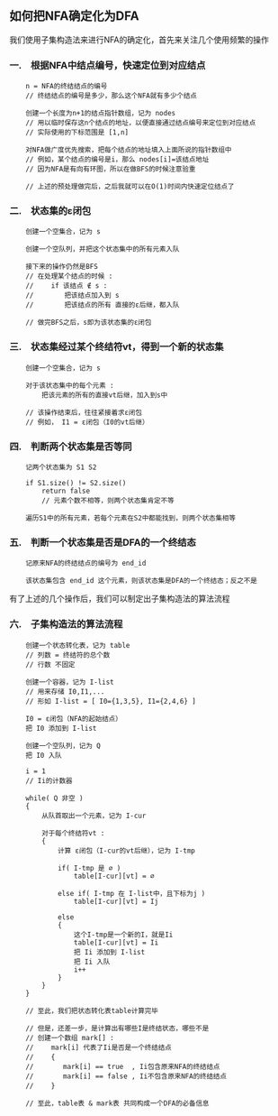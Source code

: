 ## 如何把NFA确定化为DFA ##


我们使用子集构造法来进行NFA的确定化，首先来关注几个使用频繁的操作  


### 一.　根据NFA中结点编号，快速定位到对应结点 ###

        n = NFA的终结结点的编号  
        // 终结结点的编号是多少，那么这个NFA就有多少个结点  
        
        创建一个长度为n+1的结点指针数组，记为 nodes  
        // 用以临时保存这n个结点的地址，以便直接通过结点编号来定位到对应结点  
        // 实际使用的下标范围是 [1,n]  
        
        对NFA做广度优先搜索，把每个结点的地址填入上面所说的指针数组中  
        // 例如，某个结点的编号是i，那么 nodes[i]=该结点地址  
        // 因为NFA是有向有环图，所以在做BFS的时候注意验重  
        
        // 上述的预处理做完后，之后我就可以在O(1)时间内快速定位结点了  



### 二.　状态集的ε闭包 ###

        创建一个空集合，记为 s  

        创建一个空队列，并把这个状态集中的所有元素入队  
        
        接下来的操作仍然是BFS  
        // 在处理某个结点的时候 :  
        // 　　if 该结点 ∉ s :  
        // 　　　　把该结点加入到 s  
        // 　　　　把该结点的所有 直接的ε后继，都入队  
        
        // 做完BFS之后，s即为该状态集的ε闭包  



### 三.　状态集经过某个终结符vt，得到一个新的状态集 ###

        创建一个空集合，记为 s  
        
        对于该状态集中的每个元素 :  
            把该元素的所有的直接vt后继，加入到s中  
        
        // 该操作结束后，往往紧接着求ε闭包  
        // 例如， I1 = ε闭包（I0的vt后继）  



### 四.　判断两个状态集是否等同 ###

        记两个状态集为 S1 S2  
        
        if S1.size() != S2.size()  
            return false  
            // 元素个数不相等，则两个状态集肯定不等  
        
        遍历S1中的所有元素，若每个元素在S2中都能找到，则两个状态集相等  



### 五.　判断一个状态集是否是DFA的一个终结态 ###

        记原来NFA的终结结点的编号为 end_id  
        
        该状态集包含 end_id 这个元素，则该状态集是DFA的一个终结态；反之不是  



有了上述的几个操作后，我们可以制定出子集构造法的算法流程  


### 六.　子集构造法的算法流程 ###

        创建一个状态转化表，记为 table  
        // 列数 = 终结符的总个数  
        // 行数 不固定  
        
        创建一个容器，记为 I-list  
        // 用来存储 I0,I1,...  
        // 形如 I-list = [ I0={1,3,5}, I1={2,4,6} ]  
        
        I0 = ε闭包（NFA的起始结点）  
        把 I0 添加到 I-list  
        
        创建一个空队列，记为 Q  
        把 I0 入队  
        
        i = 1  
        // Ii的计数器  
        
        while( Q 非空 )  
        {  
            从队首取出一个元素，记为 I-cur  
            
            对于每个终结符vt :  
            {  
                计算 ε闭包（I-cur的vt后继），记为 I-tmp  
                
                if( I-tmp 是 ∅ )  
                    table[I-cur][vt] = ∅  
                
                else if( I-tmp 在 I-list中，且下标为j )  
                    table[I-cur][vt] = Ij  
                
                else  
                {  
                    这个I-tmp是一个新的I，就是Ii  
                    table[I-cur][vt] = Ii  
                    把 Ii 添加到 I-list  
                    把 Ii 入队  
                    i++  
                }  
            }  
        }  
        
        // 至此，我们把状态转化表table计算完毕  
        
        // 但是，还差一步，是计算出有哪些I是终结状态，哪些不是  
        // 创建一个数组 mark[] :  
        // 　　mark[i] 代表了Ii是否是一个终结结点  
        // 　　{  
        // 　　   mark[i] == true  , Ii包含原来NFA的终结结点  
        // 　　   mark[i] == false , Ii不包含原来NFA的终结结点  
        // 　　}  
        
        // 至此，table表 & mark表 共同构成一个DFA的必备信息  
